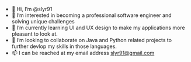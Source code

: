 - 👋 Hi, I’m @slyr91
- 👀 I’m interested in becoming a professional software engineer and solving unique challenges
- 🌱 I’m currently learning UI and UX design to make my applications more pleasant to look at.
- 💞️ I’m looking to collaborate on Java and Python related projects to further devlop my skills in those languages.
- 📫 I can be reached at my email address slyr91@gmail.com

<!---
slyr91/slyr91 is a ✨ special ✨ repository because its `README.md` (this file) appears on your GitHub profile.
You can click the Preview link to take a look at your changes.
--->
